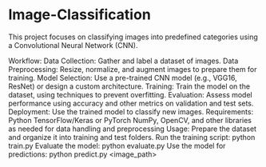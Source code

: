 # Image-Classification
This project focuses on classifying images into predefined categories using a Convolutional Neural Network (CNN).

Workflow:
Data Collection: Gather and label a dataset of images.
Data Preprocessing: Resize, normalize, and augment images to prepare them for training.
Model Selection: Use a pre-trained CNN model (e.g., VGG16, ResNet) or design a custom architecture.
Training: Train the model on the dataset, using techniques to prevent overfitting.
Evaluation: Assess model performance using accuracy and other metrics on validation and test sets.
Deployment: Use the trained model to classify new images.
Requirements:
Python
TensorFlow/Keras or PyTorch
NumPy, OpenCV, and other libraries as needed for data handling and preprocessing
Usage:
Prepare the dataset and organize it into training and test folders.
Run the training script: python train.py
Evaluate the model: python evaluate.py
Use the model for predictions: python predict.py <image_path>
